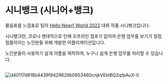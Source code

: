 # 시니뱅크 (시니어+뱅크)

물음표를 느낌표로 팀의 [Hello New() World 2022](http://hellonewworld.co.kr/) 대회 작품 시니뱅크입니다.

시니뱅크란, 코로나 팬데믹으로 인해 오프라인 점포가 없어져 은행 업무를 보기가 점점 힘들어지는 노인분들 위해 개발한 어플리케이션입니다.

노인분들이 사용하기 쉽게 어플을 제작하여, 누구나 쉽게 은행 업무를 처리할 수 있습니다.  <br><br>


![d40117d818b4439f9429629b0653460cnjkVEktBQ2qfpAuX-0](https://user-images.githubusercontent.com/30923566/190890963-e6c56819-9307-4b09-8382-076faa01fb41.png)

